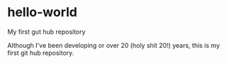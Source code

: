 # hello-world
My first gut hub repository

Although I've been developing or over 20 (holy shit 20!) years, this is my first git hub repository.
